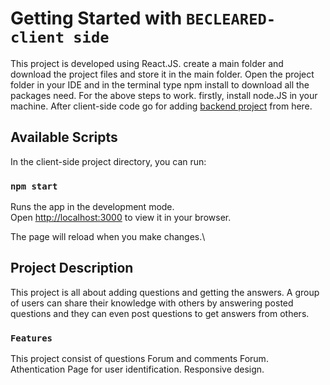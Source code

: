 # Getting Started with `BECLEARED-client side`

This project is developed using React.JS.
create a main folder and download the project files and store it in the main folder.
Open the project folder in your IDE and in the terminal type npm install to download all the packages need.
For the above steps to work. firstly, install node.JS in your machine.
After client-side code go for adding [backend project](https://github.com/Vamshikrishnakulla/becleared-backend) from here.

## Available Scripts

In the client-side project directory, you can run:

### `npm start`

Runs the app in the development mode.\
Open [http://localhost:3000](http://localhost:3000) to view it in your browser.

The page will reload when you make changes.\

## Project Description
This project is all about adding questions and getting the answers.
A group of users can share their knowledge with others by answering posted questions
and they can even post questions to get answers from others.

### `Features`
This project consist of questions Forum and comments Forum.
Athentication Page for user identification.
Responsive design.

